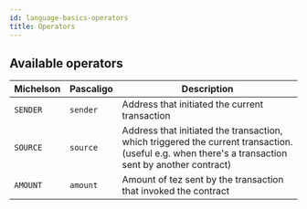 ```yaml
---
id: language-basics-operators
title: Operators
---
```


## Available operators

|Michelson   	|Pascaligo   	|Description |
|---	|---	|---	|
| `SENDER` | `sender` | Address that initiated the current transaction
| `SOURCE` | `source` | Address that initiated the transaction, which triggered the current transaction. (useful e.g. when there's a transaction sent by another contract)
| `AMOUNT` | `amount` | Amount of tez sent by the transaction that invoked the contract